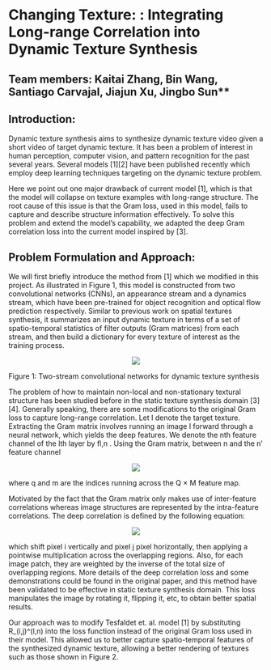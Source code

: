 # Changing Texture: : Integrating Long-range Correlation into Dynamic Texture Synthesis

## Team members: Kaitai Zhang, Bin Wang, Santiago Carvajal, Jiajun Xu, Jingbo Sun**

## Introduction:

Dynamic texture synthesis aims to synthesize dynamic texture video given a short video of target dynamic texture. It has been a problem of interest in human perception, computer vision, and pattern recognition for the past several years. Several models [1][2] have been published recently which employ deep learning techniques targeting on the dynamic texture problem.

Here we point out one major drawback of current model [1], which is that the model will collapse on texture examples with long-range structure. The root cause of this issue is that the Gram loss, used in this model, fails to capture and describe structure information effectively. To solve this problem and extend the model’s capability, we adapted the deep Gram correlation loss into the current model inspired by [3].

## Problem Formulation and Approach:

We will first briefly introduce the method from [1] which we modified in this project. As illustrated in Figure 1, this model is constructed from two convolutional networks (CNNs), an appearance stream and a dynamics stream, which have been pre-trained for object recognition and optical flow prediction respectively. Similar to previous work on spatial textures synthesis, it summarizes an input dynamic texture in terms of a set of spatio-temporal statistics of filter outputs (Gram matrices) from each stream, and then build a dictionary for every texture of interest as the training process.

<p align="center">
  <img src="https://user-images.githubusercontent.com/35282488/56317720-45ced800-6112-11e9-85bc-1cfeea11d634.png">
  
  Figure 1: Two-stream convolutional networks for dynamic texture synthesis
 </p>

The problem of how to maintain non-local and non-stationary textural structure has been studied before in the static texture synthesis domain [3][4]. Generally speaking, there are some modifications to the original Gram loss to capture long-range correlation.
Let I denote the target texture. Extracting the Gram matrix involves running an image I forward through a neural network, which yields the deep features. We denote the nth feature channel of the lth layer by fl,n . Using the Gram matrix, between n and the n’ feature channel

<p align="center">
  <img src="https://user-images.githubusercontent.com/35282488/56315962-fbe3f300-610d-11e9-974a-aeae6bb0755a.png">
 </p>

where q and m are the indices running across the Q × M feature map.

Motivated by the fact that the Gram matrix only makes use of inter-feature correlations whereas image structures are represented by the intra-feature correlations. The deep correlation is defined by the following equation:

<p align="center">
  <img src="https://user-images.githubusercontent.com/35282488/56317466-af9ab200-6111-11e9-84b4-7883ac388e53.png">
 </p>
 
which shift pixel i vertically and pixel j pixel horizontally, then applying a pointwise multiplication across the overlapping regions. Also, for each image patch, they are weighted by the inverse of the total size of overlapping regions. More details of the deep correlation loss and some demonstrations could be found in the original paper, and this method have been validated to be effective in static texture synthesis domain. This loss manipulates the image by rotating it, flipping it, etc, to obtain better spatial results.

Our approach was to modify Tesfaldet et. al. model [1] by substituting R_(i,j)^(l,n) into the loss function instead of the original Gram loss used in their model. This allowed us to better capture spatio-temporal features of the synthesized dynamic texture, allowing a better rendering of textures such as those shown in Figure 2. 

